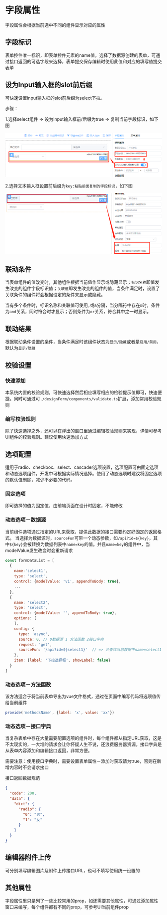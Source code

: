 # 字段属性

字段属性会根据当前选中不同的组件显示对应的属性

## 字段标识

表单控件唯一标识，即表单控件元素的name值。选择了数据源创建的表单，可通过接口返回的可选字段来选择，表单提交保存编辑时使用此值和对应的填写值提交表单

## 设为Input输入框的slot前后缀

可快速设置input输入框的slot前后缀为select下拉。

步骤：

1.选择select组件 => 设为Input输入框前/后缀为true => 复制当前字段标识，如下图

![](./img/img7.png)

2.选择文本输入框设置前后缀为`key:粘贴前面复制的字段标识`，如下图

![](./img/img8.png)


## 联动条件

当表单组件的值改变时，其他组件根据当前值作显示或隐藏显示；`标识名称`即值发生改变的组件字段标识值；`关联值`即发生改变的组件的值，当条件满足时，设置了关联条件的组件将会根据设定的条件来显示或隐藏。

当有多个条件时，标识名称和关联值可使用`,`或`&`分隔，当分隔符中存在`&`时，条件为`and`关系，同时符合时才显示；否则条件为`or`关系，符合其中之一时显示。

## 联动结果

根据联动条件设置的条件，当条件满足时该组件状态为`显示/隐藏`或者是`启用/禁用`，默认为`显示/隐藏`

## 校验设置

### 快速添加

本系统内置的校验规则，可快速选择然后相应填写相应的检验提示值即可，快速便捷。同时可通过可`./designForm/components/validate.ts`扩展，添加常用校验规则

### 编写校验规则

除了快速选择之外，还可以在弹出的窗口里通过编辑校验规则来实现，详情可参考UI组件的校验规则。建议使用快速添加方式

## 选项配置

适用于radio、checkbox、select、cascader选项设置，选项配置可由固定选项和动态选项组件，开发中可根据实际情况选择。使用了动态选项时建议将固定选项的默认值删除，减少不必要的代码。

### 固定选项

即可选择的值为固定值，由前端页面在设计时固定，不能修改

### 动态选项－数据源

当前组件选项通过指定的URL来获取，提供此数据的接口需要约定好固定的返回格式。
当选择为数据源时，`sourceFun`可带一个动态参数，如`/api?id=${key}`，其中`${key}`会被转换为数据列表中`name=key`的值。并且`name=key`的组件中，当modelValue发生改变时会重新请求

```javascript
const formDataList = [
  {
    name:'select1',
    type: 'select',
    control: {modelValue: 'v1', appendToBody: true},
    ...
  },
  {
    name: 'select2',
    type: 'select',
    control: {modelValue: '', appendToBody: true},
    options: [
    ],
    config: {
      type: 'async',
      source: 0, // 0数据源 1 方法函数 2接口字典
      request: 'get',
      sourceFun: '/api?id=${select1}'  // => 会查找当前数据中name=select1的组件，取modelValue的值，即/api?id=v1
    },
    item: {label: '下拉选择框', showLabel: false}
  }
]
```

### 动态选项－方法函数

该方法适合于将当前表单导出为vue文件格式，通过在页面中编写代码将选项值传给当前组件

```javascript
provide('methodsName', {label: 'x', value: 'xx'})
```

### 动态选项－接口字典

当复杂表单中存在大量需要配置选项的组件时，每个组件都从指定URL获取，这是不太现实的，一大堆的请求会让你怀疑人生不说，还浪费服务器资源。接口字典是从表单内容添加和编辑接口返回，非常方便。

需要注意：使用接口字典时，需要设置表单属性－添加时获取请为true，否则在新增内容时不会请求接口

接口返回数据规范

```json
{
  "code": 200,
  "data": {
    "dict": {
      "radio": {
        "0": "男",
        "1": "女"
      }
    }
  }
}
```

## 编辑器附件上传

可分别填写编辑图片及附件上传接口URL，也可不填写使用统一设置的

## 其他属性

字段属性里只是列了一些比较常用的prop，如还需要其他属性，可通过添加属性窗口来编写，每个组件都有不同的prop，可参考UI当前组件prop
　　

